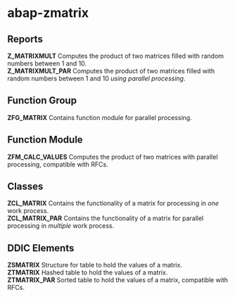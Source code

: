 # abap-zmatrix
## Reports
**Z_MATRIXMULT** Computes the product of two matrices filled with random numbers between 1 and 10.  
**Z_MATRIXMULT_PAR** Computes the product of two matrices filled with random numbers between 1 and 10 *using parallel processing*.  

##  Function Group
**ZFG_MATRIX** Contains function module for parallel processing.  

## Function Module
**ZFM_CALC_VALUES** Computes the product of two matrices with parallel processing, compatible with RFCs.  

## Classes
**ZCL_MATRIX** Contains the functionality of a matrix for processing in *one* work process.  
**ZCL_MATRIX_PAR** Contains the functionality of a matrix for parallel processing in *multiple* work process.  

## DDIC Elements
**ZSMATRIX** Structure for table to hold the values of a matrix.  
**ZTMATRIX** Hashed table to hold the values of a matrix.  
**ZTMATRIX_PAR** Sorted table to hold the values of a matrix, compatible with RFCs.  
